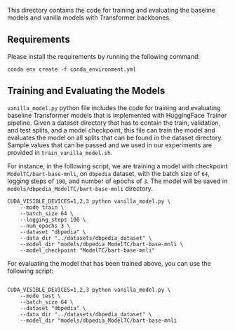 This directory contains the code for training and evaluating the baseline models and vanilla models with Transformer backbones. 

## Requirements

Please install the requirements by running the following command:

```
conda env create -f conda_environment.yml
```

## Training and Evaluating the Models

`vanilla_model.py` python file includes the code for training and evaluating baseline Transformer models that is implemented with HuggingFace Trainer pipeline. Given a dataset directory that has to contain the train, validation, and test splits, and a model checkpoint, this file can train the model and evaluates the model on all splits that can be found in the dataset directory. Sample values that can be passed and we used in our experiments are provided in `train_vanilla_model.sh`.

For instance, in the following script, we are training a model with checkpoint `ModelTC/bart-base-mnli`, on `dbpedia` dataset, with the batch size of `64`, logging steps of `100`, and number of epochs of `3`. The model will be saved in `models/dbpedia_ModelTC/bart-base-mnli` directory.


```
CUDA_VISIBLE_DEVICES=1,2,3 python vanilla_model.py \
    --mode train \
    --batch_size 64 \
    --logging_steps 100 \
    --num_epochs 3 \
    --dataset "dbpedia" \
    --data_dir "../datasets/dbpedia_dataset" \
    --model_dir "models/dbpedia_ModelTC/bart-base-mnli \
    --model_checkpoint "ModelTC/bart-base-mnli"

```

For evaluating the model that has been trained above, you can use the following script:

```

CUDA_VISIBLE_DEVICES=1,2,3 python vanilla_model.py \
    --mode test \
    --batch_size 64 \
    --dataset "dbpedia" \
    --data_dir "../datasets/dbpedia_dataset" \
    --model_dir "models/dbpedia_ModelTC/bart-base-mnli

```